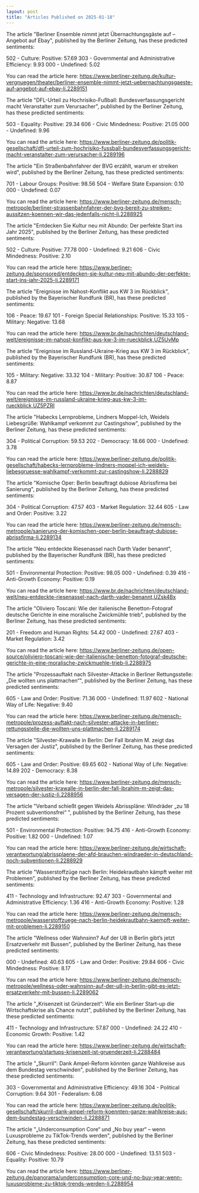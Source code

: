 ```yaml
---
layout: post
title: "Articles Published on 2025-01-18"
---
```

The article "Berliner Ensemble nimmt jetzt Übernachtungsgäste auf – Angebot auf Ebay", published by the Berliner Zeitung, has these predicted sentiments:

502 - Culture: Positive: 57.69
303 - Governmental and Administrative Efficiency: 9.93
000 - Undefined: 5.02

You can read the article here: https://www.berliner-zeitung.de/kultur-vergnuegen/theater/berliner-ensemble-nimmt-jetzt-uebernachtungsgaeste-auf-angebot-auf-ebay-li.2289151

The article "DFL-Urteil zu Hochrisiko-Fußball: Bundesverfassungsgericht macht Veranstalter zum Verursacher", published by the Berliner Zeitung, has these predicted sentiments:

503 - Equality: Positive: 29.34
606 - Civic Mindedness: Positive: 21.05
000 - Undefined: 9.96

You can read the article here: https://www.berliner-zeitung.de/politik-gesellschaft/dfl-urteil-zum-hochrisiko-fussball-bundesverfassungsgericht-macht-veranstalter-zum-verursacher-li.2289196

The article "Ein Straßenbahnfahrer der BVG erzählt, warum er streiken wird", published by the Berliner Zeitung, has these predicted sentiments:

701 - Labour Groups: Positive: 98.56
504 - Welfare State Expansion: 0.10
000 - Undefined: 0.07

You can read the article here: https://www.berliner-zeitung.de/mensch-metropole/berliner-strassenbahnfahrer-der-bvg-bereit-zu-streiken-aussitzen-koennen-wir-das-jedenfalls-nicht-li.2288925

The article "Entdecken Sie Kultur neu mit Abundo: Der perfekte Start ins Jahr 2025", published by the Berliner Zeitung, has these predicted sentiments:

502 - Culture: Positive: 77.78
000 - Undefined: 9.21
606 - Civic Mindedness: Positive: 2.10

You can read the article here: https://www.berliner-zeitung.de/sponsored/entdecken-sie-kultur-neu-mit-abundo-der-perfekte-start-ins-jahr-2025-li.2289171

The article "Ereignisse im Nahost-Konflikt aus KW 3 im Rückblick", published by the Bayerischer Rundfunk (BR), has these predicted sentiments:

106 - Peace: 19.67
101 - Foreign Special Relationships: Positive: 15.33
105 - Military: Negative: 13.68

You can read the article here: https://www.br.de/nachrichten/deutschland-welt/ereignisse-im-nahost-konflikt-aus-kw-3-im-rueckblick,UZ5UvMp

The article "Ereignisse im Russland-Ukraine-Krieg aus KW 3 im Rückblick", published by the Bayerischer Rundfunk (BR), has these predicted sentiments:

105 - Military: Negative: 33.32
104 - Military: Positive: 30.87
106 - Peace: 8.87

You can read the article here: https://www.br.de/nachrichten/deutschland-welt/ereignisse-im-russland-ukraine-krieg-aus-kw-3-im-rueckblick,UZ5PZRI

The article "Habecks Lernprobleme, Lindners Moppel-Ich, Weidels Liebesgrüße: Wahlkampf verkommt zur Castingshow", published by the Berliner Zeitung, has these predicted sentiments:

304 - Political Corruption: 59.53
202 - Democracy: 18.66
000 - Undefined: 3.78

You can read the article here: https://www.berliner-zeitung.de/politik-gesellschaft/habecks-lernprobleme-lindners-moppel-ich-weidels-liebesgruesse-wahlkampf-verkommt-zur-castingshow-li.2288829

The article "Komische Oper: Berlin beauftragt dubiose Abrissfirma bei Sanierung", published by the Berliner Zeitung, has these predicted sentiments:

304 - Political Corruption: 47.57
403 - Market Regulation: 32.44
605 - Law and Order: Positive: 3.22

You can read the article here: https://www.berliner-zeitung.de/mensch-metropole/sanierung-der-komischen-oper-berlin-beauftragt-dubiose-abrissfirma-li.2289134

The article "Neu entdeckte Riesenassel nach Darth Vader benannt", published by the Bayerischer Rundfunk (BR), has these predicted sentiments:

501 - Environmental Protection: Positive: 98.05
000 - Undefined: 0.39
416 - Anti-Growth Economy: Positive: 0.19

You can read the article here: https://www.br.de/nachrichten/deutschland-welt/neu-entdeckte-riesenassel-nach-darth-vader-benannt,UZsk4Bx

The article "Oliviero Toscani: Wie der italienische Benetton-Fotograf deutsche Gerichte in eine moralische Zwickmühle trieb", published by the Berliner Zeitung, has these predicted sentiments:

201 - Freedom and Human Rights: 54.42
000 - Undefined: 27.67
403 - Market Regulation: 3.42

You can read the article here: https://www.berliner-zeitung.de/open-source/oliviero-toscani-wie-der-italienische-benetton-fotograf-deutsche-gerichte-in-eine-moralische-zwickmuehle-trieb-li.2288975

The article "Prozessauftakt nach Silvester-Attacke in Berliner Rettungsstelle: „Die wollten uns plattmachen“", published by the Berliner Zeitung, has these predicted sentiments:

605 - Law and Order: Positive: 71.36
000 - Undefined: 11.97
602 - National Way of Life: Negative: 9.40

You can read the article here: https://www.berliner-zeitung.de/mensch-metropole/prozess-auftakt-nach-silvester-attacke-in-berliner-rettungsstelle-die-wollten-uns-plattmachen-li.2289174

The article "Silvester-Krawalle in Berlin: Der Fall Ibrahim M. zeigt das Versagen der Justiz", published by the Berliner Zeitung, has these predicted sentiments:

605 - Law and Order: Positive: 69.65
602 - National Way of Life: Negative: 14.89
202 - Democracy: 8.38

You can read the article here: https://www.berliner-zeitung.de/mensch-metropole/silvester-krawalle-in-berlin-der-fall-ibrahim-m-zeigt-das-versagen-der-justiz-li.2288956

The article "Verband schießt gegen Weidels Abrisspläne: Windräder „zu 18 Prozent subventionsfrei“ ", published by the Berliner Zeitung, has these predicted sentiments:

501 - Environmental Protection: Positive: 94.75
416 - Anti-Growth Economy: Positive: 1.82
000 - Undefined: 1.07

You can read the article here: https://www.berliner-zeitung.de/wirtschaft-verantwortung/abrissplaene-der-afd-brauchen-windraeder-in-deutschland-noch-subventionen-li.2288929

The article "Wasserstoffzüge nach Berlin: Heidekrautbahn kämpft weiter mit Problemen", published by the Berliner Zeitung, has these predicted sentiments:

411 - Technology and Infrastructure: 92.47
303 - Governmental and Administrative Efficiency: 1.36
416 - Anti-Growth Economy: Positive: 1.28

You can read the article here: https://www.berliner-zeitung.de/mensch-metropole/wasserstoffzuege-nach-berlin-heidekrautbahn-kaempft-weiter-mit-problemen-li.2289150

The article "Wellness oder Wahnsinn? Auf der U8 in Berlin gibt’s jetzt Ersatzverkehr mit Bussen", published by the Berliner Zeitung, has these predicted sentiments:

000 - Undefined: 40.63
605 - Law and Order: Positive: 29.84
606 - Civic Mindedness: Positive: 8.17

You can read the article here: https://www.berliner-zeitung.de/mensch-metropole/wellness-oder-wahnsinn-auf-der-u8-in-berlin-gibt-es-jetzt-ersatzverkehr-mit-bussen-li.2289062

The article "„Krisenzeit ist Gründerzeit“: Wie ein Berliner Start-up die Wirtschaftskrise als Chance nutzt", published by the Berliner Zeitung, has these predicted sentiments:

411 - Technology and Infrastructure: 57.87
000 - Undefined: 24.22
410 - Economic Growth: Positive: 1.42

You can read the article here: https://www.berliner-zeitung.de/wirtschaft-verantwortung/startups-krisenzeit-ist-gruenderzeit-li.2288484

The article "„Skurril“: Dank Ampel-Reform könnten ganze Wahlkreise aus dem Bundestag verschwinden", published by the Berliner Zeitung, has these predicted sentiments:

303 - Governmental and Administrative Efficiency: 49.16
304 - Political Corruption: 9.64
301 - Federalism: 6.08

You can read the article here: https://www.berliner-zeitung.de/politik-gesellschaft/skurril-dank-ampel-reform-koennten-ganze-wahlkreise-aus-dem-bundestag-verschwinden-li.2288871

The article "„Underconsumption Core“ und „No buy year“ – wenn Luxusprobleme zu TikTok-Trends werden", published by the Berliner Zeitung, has these predicted sentiments:

606 - Civic Mindedness: Positive: 28.00
000 - Undefined: 13.51
503 - Equality: Positive: 10.79

You can read the article here: https://www.berliner-zeitung.de/panorama/underconsumption-core-und-no-buy-year-wenn-luxusprobleme-zu-tiktok-trends-werden-li.2288954